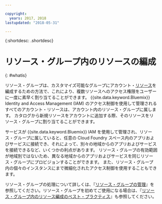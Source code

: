 ```yaml
---

copyright:
  years: 2017, 2018
lastupdated: "2018-05-31"

---
```


{:shortdesc: .shortdesc}

# リソース・グループ内のリソースの編成
{: #whatis}

リソース・グループは、カスタマイズ可能なグループにアカウント・[リソース](/docs/resources/acct_resources.html#resource)を編成するための方法で、これにより、複数リソースへのアクセス権限をユーザーに一度に素早く割り当てることができます。 {{site.data.keyword.Bluemix}} Identity and Access Management (IAM) のアクセス制御を使用して管理されるすべてのアカウント・リソースは、アカウント内のリソース・グループに属します。 カタログから新規リソースをアカウントに追加する際、そのリソースをリソース・グループに割り当てることができます。

サービスが {{site.data.keyword.Bluemix}} IAM を使用して管理され、リソース・グループに属していると、任意の Cloud Foundry スペース内のアプリおよびサービスに接続でき、それによって、別々の地域からのアプリおよびサービスを接続できるなど、いくつかの利点があります。 リソース・グループの有効範囲が地域別ではないため、異なる地域からのアプリおよびサービスを同じリソース・グループにプロビジョンすることができます。 また、リソース・グループ内の個々のインスタンスにまで微細化されたアクセス制御を使用することもできます。

リソース・グループの処理について詳しくは、『[リソース・グループの管理](/docs/resources/resourcegroups.html)』を参照してください。リソース・グループを初めてご使用になる場合は、『[リソース・グループ内のリソース編成のベスト・プラクティス](/docs/resources/bestpractice_rgs.html#bp_resourcegroups)』も参照してください。
